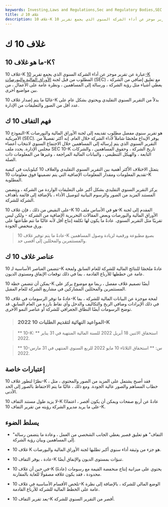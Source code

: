 ```yaml
---
keywords: Investing,Laws and Regulations,Sec and Regulatory Bodies,SEC
title: غلاف 10 ك
description: غلاف 10-K عبارة عن تقرير موجز عن أداء الشركة السنوي الذي يجمع تقرير 10-K الذي تطلبه لجنة الأوراق المالية والبورصات مع تعليق إضافي من الشركة.
---
```


# غلاف 10 ك
## ما هو غلاف 10-K؟

غلاف 10-K عبارة عن تقرير موجز عن أداء الشركة السنوي الذي يجمع تقرير [10-K](/10-k) المطلوب من قبل لجنة [الأوراق المالية والبورصات](/sec) (SEC) مع تعليق إضافي من الشركة ، يغطي أشياء مثل رؤية الشركة ، ورسالة إلى المساهمين ، ونظرة عامة على الأعمال ، من بين مواضيع أخرى.

غالبًا ما يتم إصدار غلاف 10-K بدلاً من التقرير السنوي التقليدي ويحتوي بشكل عام على عدد أقل من الصور والتعليقات من الإدارة.

## فهم التفاف 10 ك

النموذج 10-K هو تقرير سنوي مفصل مطلوب تقديمه إلى لجنة الأوراق المالية والبورصات الأمريكية (SEC). يوفر الإيداع ملخصًا شاملاً لأداء الشركة خلال العام. إنه أكثر تفصيلاً من التقرير السنوي الذي يتم إرساله إلى المساهمين خلال الاجتماع السنوي لانتخاب أعضاء مجلس الإدارة. يحدد ملف SEC 10-K تاريخ الشركة ، وحقوق المساهمين ، والشركات التابعة ، والهيكل التنظيمي ، والبيانات المالية المراجعة ، وغيرها من المعلومات ذات الصلة.

يتمثل الاختلاف الأكثر أهمية بين التقرير السنوي التقليدي والغلاف 10 كيلوبايت في كيفية تقديم المعلومات ومقدار المعلومات الإضافية التي يتم تضمينها فوق معلومات 10-K المطلوبة.

يركز التقرير السنوي التقليدي بشكل أكبر على التعليقات الواردة من الشركة ، ويتضمن المستند المزيد من الصور والرسوم البيانية لتوصيل الأداء ، بالإضافة إلى قائمة بأهداف الشركة للشركة.

على النقيض من ذلك ، فإن غلاف 10-K هو في الأساس ملف 10-K المقدم إلى لجنة الأوراق المالية والبورصات وبعض المقالات التحريرية الإضافية من الشركة - ولكن ليس تقريبًا مثل التقرير السنوي. عادةً ما يكون لها تكلفة إنتاج أقل لأنه غالبًا ما تتم طباعتها على ورق منخفض الجودة.

> عادةً ما يتم توفير غلاف 10-K بصيغ مطبوعة ورقمية لزيادة وصول المساهمين والمستثمرين والمحللين إلى أقصى حد.

>

## عناصر غلاف 10 ك

تتضمن العناصر الأساسية لـ 10-K عادةً ملخصًا للنتائج المالية للشركة للعام السابق ولمحة عامة عن خططها للأرباع القادمة ، بما في ذلك توقعات الإنفاق ومستوى الديون.

يمكن أن تتضمن خطة 10-K أيضًا تصميم غلاف مفصل ، ربما مع موضوع يركز على المستثمرين والمحللين المشاركين في مشاريع الشركة للعام المقبل.

عادةً ما توفر الرسومات في غلاف 10-K لمحة موجزة عن البيانات المالية للشركة ، بما في ذلك الإيرادات وصافي الربح والتكاليف والدخل وأي نقاط بارزة من العام السابق. قد توضح الرسومات أيضًا النطاق الجغرافي للشركة أو عناصر النمو الأخرى.

> ### 2022 المواعيد النهائية لتقديم الطلبات 10-K

> ** 10-K: ** استحقاق الاثنين 18 أبريل 2022 للسنة المالية المنتهية في 31 يناير 2022.

> ** 10-س: ** استحقاق الثلاثاء 10 مايو 2022 للربع السنوي المنتهي في 31 مارس 2022.

>

>

>

## إعتبارات خاصة

نظرًا لتطور غلاف 10-K ، فقد أصبح يشتمل على المزيد من الصور والمحتوى ، مثل خطاب المساهم والصور عالية الجودة. ومع ذلك ، غالبًا ما يتم الاحتفاظ بالصور إلى الحد الأدنى.

لا يزيد طول مستند التفاف 10-K عادةً عن أربع صفحات ويمكن أن يكون أقصر ، اعتمادًا على ما يريد مديرو الشركة رؤيته من تقرير التفاف 10-K.

## يسلط الضوء

- "التفاف" هو تعليق قصير يغطي الجانب الشخصي من العمل ، وعادة ما يتضمن رسالة إلى المساهمين وبيان رؤية الشركة.

- غلاف 10 K هو جزء من وثيقة أداء سنوي أكبر تطلبها لجنة الأوراق المالية والبورصات.

- عادة ، يوفر التفاف 10-K تنبؤات بمستوى الديون والإنفاق أيضًا.

- في حين أن غلاف 10-K (عادةً) يحتوي على ميزانية إنتاج منخفضة القيمة مع رسومات محدودة ، فقد يكون غلافه مصقولًا للغاية بالمقارنة.

- تلخص الأقسام الأساسية في غلاف 10-K الوضع المالي للشركة ، بالإضافة إلى نظرة عامة على الخطط المالية للشركة للأرباع القادمة.

- يعد تقرير التفاف 10-K أقصر من التقرير السنوي للشركة.

